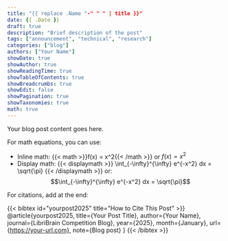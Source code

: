 ```yaml
---
title: "{{ replace .Name "-" " " | title }}"
date: {{ .Date }}
draft: true
description: "Brief description of the post"
tags: ["announcement", "technical", "research"]
categories: ["blog"]
authors: ["Your Name"]
showDate: true
showAuthor: true
showReadingTime: true
showTableOfContents: true
showBreadcrumbs: true
showEdit: false
showPagination: true
showTaxonomies: true
math: true
---
```


Your blog post content goes here.

For math equations, you can use:
- Inline math: {{< math >}}f(x) = x^2{{< /math >}} or $f(x) = x^2$
- Display math: 
{{< displaymath >}}
\int_{-\infty}^{\infty} e^{-x^2} dx = \sqrt{\pi}
{{< /displaymath >}}
or:
$$\int_{-\infty}^{\infty} e^{-x^2} dx = \sqrt{\pi}$$

For citations, add at the end:

{{< bibtex id="yourpost2025" title="How to Cite This Post" >}}
@article{yourpost2025,
  title={Your Post Title},
  author={Your Name},
  journal={LibriBrain Competition Blog},
  year={2025},
  month={January},
  url={https://your-url.com},
  note={Blog post}
}
{{< /bibtex >}} 